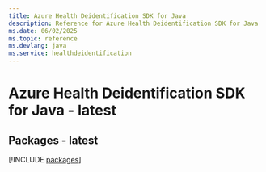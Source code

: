 ```yaml
---
title: Azure Health Deidentification SDK for Java
description: Reference for Azure Health Deidentification SDK for Java
ms.date: 06/02/2025
ms.topic: reference
ms.devlang: java
ms.service: healthdeidentification
---
```

# Azure Health Deidentification SDK for Java - latest
## Packages - latest
[!INCLUDE [packages](health-deidentification-index.md)]